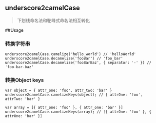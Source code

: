 ## underscore2camelCase
> 下划线命名法和驼峰式命名法相互转化

##Usage
### 转换字符串
```
underscore2camelCase.camelize('hello_world') // 'helloWorld'
underscore2camelCase.decamelize('fooBar') // 'foo_bar'
underscore2camelCase.decamelize('fooBarBaz', { separator: '-' }) // 'foo-bar-baz'
```
### 转换Object keys
```
var object = { attr_one: 'foo', attr_two: 'bar' }
underscore2camelCase.camelizeKeys(object); // { attrOne: 'foo', attrTwo: 'bar' }
```

```
var array = [{ attr_one: 'foo' }, { attr_one: 'bar' }]
underscore2camelCase.camelizeKeys(array); // [{ attrOne: 'foo' }, { attrOne: 'bar' }]
```




